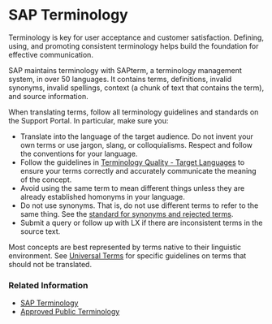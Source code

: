 # SAP Terminology

Terminology is key for user acceptance and customer satisfaction. Defining, using, and promoting consistent terminology helps build the foundation for effective communication.

SAP maintains terminology with SAPterm, a terminology management system, in over 50 languages. It contains terms, definitions, invalid synonyms, invalid spellings, context (a chunk of text that contains the term), and source information.

When translating terms, follow all terminology guidelines and standards on the Support Portal. In particular, make sure you:

* Translate into the language of the target audience. Do not invent your own terms or use jargon, slang, or colloquialisms. Respect and follow the conventions for your language. 
* Follow the guidelines in [Terminology Quality - Target Languages](https://translation.sap.com/terminology.html) to ensure your terms correctly and accurately communicate the meaning of the concept.
* Avoid using the same term to mean different things unless they are already established homonyms in your language.
* Do not use synonyms. That is, do not use different terms to refer to the same thing. See the [standard for synonyms and rejected terms](https://translation.sap.com/terminology.html).
* Submit a query or follow up with LX if there are inconsistent terms in the source text. 

Most concepts are best represented by terms native to their linguistic environment. See [Universal Terms](https://translation.sap.com/terminology.html) for specific guidelines on terms that should not be translated.

### Related Information

* [SAP Terminology](https://translation.sap.com/terminology.html)
* [Approved Public Terminology](http://www.sapterm.com/)  

